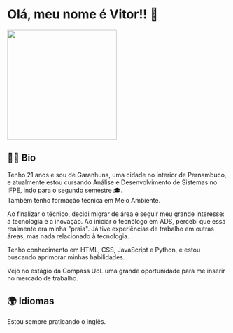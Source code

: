 <h1> Olá, meu nome é Vitor!! 👋 </h1>
<img src="https://avatars.githubusercontent.com/u/129658026?v=4" width="250">

## 🧑‍💻 Bio
<p> Tenho 21 anos e sou de Garanhuns, uma cidade no interior de Pernambuco, e atualmente estou cursando Análise e Desenvolvimento de Sistemas no IFPE, indo para o segundo semestre 🎓. <br> Também tenho formação técnica em Meio Ambiente. </p>
<p> Ao finalizar o técnico, decidi migrar de área e seguir meu grande interesse: a tecnologia e a inovação. Ao iniciar o tecnólogo em ADS, percebi que essa realmente era minha "praia". Já tive experiências de trabalho em outras áreas, mas nada relacionado à tecnologia. </p>
Tenho conhecimento em HTML, CSS, JavaScript e Python, e estou buscando aprimorar minhas habilidades.
<p>Vejo no estágio da Compass UoL uma grande oportunidade para me inserir no mercado de trabalho.</p>

## 🌍 Idiomas
<p>Estou sempre praticando o inglês. </p>
